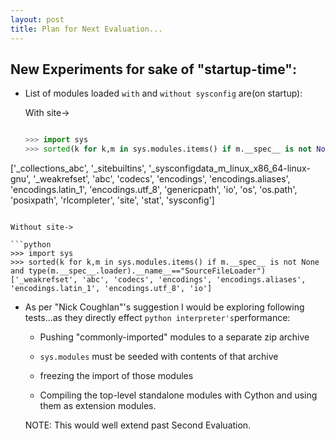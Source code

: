 ```yaml
---
layout: post
title: Plan for Next Evaluation...
---
```


## New Experiments for sake of "startup-time":

- List of modules loaded `with` and `without sysconfig` are(on startup):

  With site->

  ```python

  >>> import sys
  >>> sorted(k for k,m in sys.modules.items() if m.__spec__ is not None and type(m.__spec__.loader).__name__=="SourceFileLoader")
['_collections_abc', '_sitebuiltins', '_sysconfigdata_m_linux_x86_64-linux-gnu', '_weakrefset', 'abc', 'codecs', 'encodings', 'encodings.aliases', 'encodings.latin_1', 'encodings.utf_8', 'genericpath', 'io', 'os', 'os.path', 'posixpath', 'rlcompleter', 'site', 'stat', 'sysconfig']

  ```

  Without site->

  ```python
  >>> import sys
  >>> sorted(k for k,m in sys.modules.items() if m.__spec__ is not None and type(m.__spec__.loader).__name__=="SourceFileLoader")
['_weakrefset', 'abc', 'codecs', 'encodings', 'encodings.aliases', 'encodings.latin_1', 'encodings.utf_8', 'io']
  
  ```

- As per "Nick Coughlan"'s suggestion I would be exploring following tests...as they directly effect  `python interpreter's`performance:

  - Pushing "commonly-imported" modules to a separate zip archive

  - `sys.modules` must be seeded with contents of that archive

  - freezing the import of those modules

  - Compiling the top-level standalone modules with Cython and using them as extension modules.

  NOTE: This would well extend past Second Evaluation.
